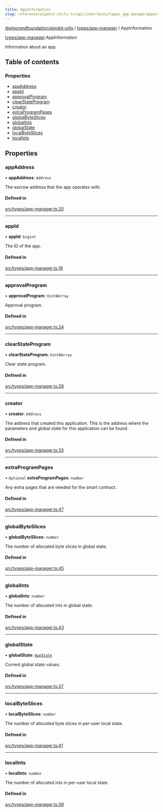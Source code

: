 ```yaml
---
title: AppInformation
slug: reference/algokit-utils-ts/api/interfaces/types_app_managerappinformation
---
```


[@algorandfoundation/algokit-utils](/reference/algokit-utils-ts/api/overview) / [types/app-manager](/reference/algokit-utils-ts/api/modules/types_app_manager/) / AppInformation

[types/app-manager](/reference/algokit-utils-ts/api/modules/types_app_manager/).AppInformation

Information about an app.

## Table of contents

### Properties

- [appAddress](#appaddress)
- [appId](#appid)
- [approvalProgram](#approvalprogram)
- [clearStateProgram](#clearstateprogram)
- [creator](#creator)
- [extraProgramPages](#extraprogrampages)
- [globalByteSlices](#globalbyteslices)
- [globalInts](#globalints)
- [globalState](#globalstate)
- [localByteSlices](#localbyteslices)
- [localInts](#localints)

## Properties

### appAddress

• **appAddress**: `Address`

The escrow address that the app operates with.

#### Defined in

[src/types/app-manager.ts:20](https://github.com/algorandfoundation/algokit-utils-ts/blob/main/src/types/app-manager.ts#L20)

---

### appId

• **appId**: `bigint`

The ID of the app.

#### Defined in

[src/types/app-manager.ts:18](https://github.com/algorandfoundation/algokit-utils-ts/blob/main/src/types/app-manager.ts#L18)

---

### approvalProgram

• **approvalProgram**: `Uint8Array`

Approval program.

#### Defined in

[src/types/app-manager.ts:24](https://github.com/algorandfoundation/algokit-utils-ts/blob/main/src/types/app-manager.ts#L24)

---

### clearStateProgram

• **clearStateProgram**: `Uint8Array`

Clear state program.

#### Defined in

[src/types/app-manager.ts:28](https://github.com/algorandfoundation/algokit-utils-ts/blob/main/src/types/app-manager.ts#L28)

---

### creator

• **creator**: `Address`

The address that created this application. This is the address where the
parameters and global state for this application can be found.

#### Defined in

[src/types/app-manager.ts:33](https://github.com/algorandfoundation/algokit-utils-ts/blob/main/src/types/app-manager.ts#L33)

---

### extraProgramPages

• `Optional` **extraProgramPages**: `number`

Any extra pages that are needed for the smart contract.

#### Defined in

[src/types/app-manager.ts:47](https://github.com/algorandfoundation/algokit-utils-ts/blob/main/src/types/app-manager.ts#L47)

---

### globalByteSlices

• **globalByteSlices**: `number`

The number of allocated byte slices in global state.

#### Defined in

[src/types/app-manager.ts:45](https://github.com/algorandfoundation/algokit-utils-ts/blob/main/src/types/app-manager.ts#L45)

---

### globalInts

• **globalInts**: `number`

The number of allocated ints in global state.

#### Defined in

[src/types/app-manager.ts:43](https://github.com/algorandfoundation/algokit-utils-ts/blob/main/src/types/app-manager.ts#L43)

---

### globalState

• **globalState**: [`AppState`](/reference/algokit-utils-ts/api/interfaces/types_appappstate/)

Current global state values.

#### Defined in

[src/types/app-manager.ts:37](https://github.com/algorandfoundation/algokit-utils-ts/blob/main/src/types/app-manager.ts#L37)

---

### localByteSlices

• **localByteSlices**: `number`

The number of allocated byte slices in per-user local state.

#### Defined in

[src/types/app-manager.ts:41](https://github.com/algorandfoundation/algokit-utils-ts/blob/main/src/types/app-manager.ts#L41)

---

### localInts

• **localInts**: `number`

The number of allocated ints in per-user local state.

#### Defined in

[src/types/app-manager.ts:39](https://github.com/algorandfoundation/algokit-utils-ts/blob/main/src/types/app-manager.ts#L39)

